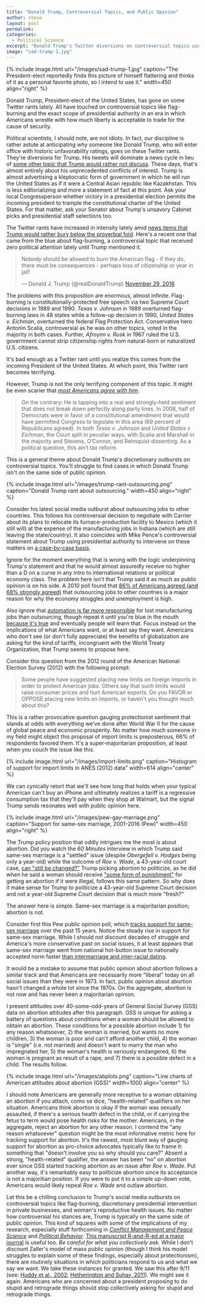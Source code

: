 ```yaml
---
title: "Donald Trump, Controversial Topics, and Public Opinion"
author: steve
layout: post
permalink:
categories:
  - Political Science
excerpt: "Donald Trump's Twitter diversions on controversial topics usually match well with public opinion."
image: "sad-trump-1.jpg"
---
```


{% include image.html url="/images/sad-trump-1.jpg" caption="The President-elect reportedly finds this picture of himself flattering and thinks of it as a personal favorite photo, so I intend to use it." width=450 align="right" %}

Donald Trump, President-elect of the United States, has gone on some Twitter rants lately. All have touched on controversial topics like flag-burning and the exact scope of presidential authority in an era in which Americans wrestle with how much liberty is acceptable to trade for the cause of security.

Political scientists, I should note, are not idiots. In fact, our discipline is rather astute at anticipating why someone like Donald Trump, who will enter office with historic unfavorability ratings, goes on these Twitter rants. They're diversions for Trump. His tweets will dominate a news cycle in lieu of [some other topic that Trump would rather not discuss](https://www.washingtonpost.com/news/the-fix/wp/2016/11/11/donald-trumps-questionable-blind-trust-setup-just-got-more-questionable/?utm_term=.5da35405663d). These days, that's almost entirely about his unprecedented conflicts of interest. Trump is almost advertising a kleptocratic form of government in which he will run the United States as if it were a Central Asian republic like Kazakhstan. This is less editorializing and more a statement of fact at this point. Ask your local Congressperson whether victory in a presidential election permits the incoming president to trample the constitutional charter of the United States. For that matter, ask your Senator about Trump's unsavory Cabinet picks and presidential staff selections too.

The Twitter rants have increased in intensity lately amid [news items that Trump would rather bury below the proverbial fold](http://www.theatlantic.com/business/archive/2016/12/donald-trump-conflicts-of-interests/508382/). Here's a recent one that came from the blue about flag-burning, a controversial topic that received zero political attention lately until Trump mentioned it.

<blockquote class="twitter-tweet" data-lang="en"><p lang="en" dir="ltr">Nobody should be allowed to burn the American flag - if they do, there must be consequences - perhaps loss of citizenship or year in jail!</p>&mdash; Donald J. Trump (@realDonaldTrump) <a href="https://twitter.com/realDonaldTrump/status/803567993036754944">November 29, 2016</a></blockquote> <script async src="//platform.twitter.com/widgets.js" charset="utf-8"></script>

The problems with this proposition are enormous, almost infinite. Flag-burning is constitutionally-protected free speech via two Supreme Court decisions in 1989 and 1990. *Texas v. Johnson* in 1989 overturned flag-burning laws in 48 states while a follow-up decision in 1990, *United States v. Eichman*, overturned the federal Flag Protection Act. Conservative hero Antonin Scalia, controversial as he was on other topics, voted in the majority in both cases. Further, *Afroyim v. Rusk* in 1967 ruled the U.S. government cannot strip citizenship rights from natural-born or naturalized U.S. citizens. 

It's bad enough as a Twitter rant until you realize this comes from the incoming President of the United States. At which point, this Twitter rant becomes terrifying.

However, Trump is not the only terrifying component of this topic. It might be even scarier that [*most Americans agree with him*](http://www.nationalreview.com/corner/442543/trump-wrong-flag-burning-public-agrees-him).

> On the contrary: He is tapping into a real and strongly-held sentiment that does not break down perfectly along party lines. In 2006, half of Democrats were in favor of a constitutional amendment that would have permitted Congress to legislate in this area (69 percent of Republicans agreed). In both *Texas v. Johnson* and *United States v Eichman*, the Court split in peculiar ways, with Scalia and Marshall in the majority and Stevens, O’Connor, and Rehnquist dissenting. As a political question, this ain’t tax reform.

This is a general theme about Donald Trump's discretionary outbursts on controversial topics. You'll struggle to find cases in which Donald Trump isn't on the same side of public opinion.

{% include image.html url="/images/trump-rant-outsourcing.png" caption="Donald Trump rant about outsourcing." width=450 align="right" %}

Consider his latest social media outburst about outsourcing jobs to other countries. This follows his controversial decision to negotiate with Carrier about its plans to relocate its furnace-production facility to Mexico (which it still will) at the expense of the manufacturing jobs in Indiana (which are still leaving the state/country). It also coincides with Mike Pence's controversial statement about Trump using presidential authority to intervene on these matters on [a case-by-case basis](http://abcnews.go.com/Politics/trump-decide-day-day-intervening-companies-pence/story?id=43963677).

Ignore for the moment everything that is wrong with the logic underpinning Trump's statement and that he would almost assuredly receive no higher than a D on a curve in any intro to international relations or political economy class. The problem here isn't that Trump said it as much as public opinion is on his side. A 2010 poll found that [86% of Americans agreed (and 68% strongly agreed)](https://www.americanprogress.org/issues/democracy/news/2012/07/02/11907/public-opinion-snapshot-americans-are-concerned-about-outsourcing/) that outsourcing jobs to other countries is a major reason for why the economy struggles and unemployment is high. 

Also ignore that [automation is far more responsible](http://personal.lse.ac.uk/michaels/Graetz_Michaels_Robots.pdf) for lost manufacturing jobs than outsourcing, though repeat it until you're blue in the mouth [because it's true](https://www.technologyreview.com/s/515926/how-technology-is-destroying-jobs/) and eventually people will learn that. Focus instead on the implications of what Americans want, or at least say they want. Americans who don't see (or don't fully appreciate) the benefits of globalization are asking for the kind of tariffs, incongruent with the World Treaty Organization, that Trump seems to propose here.

Consider this question from the 2012 round of the American National Election Survey (2012) with the following prompt:

> Some people have suggested placing new limits on foreign imports in order to protect American jobs. Others say that such limits would raise consumer prices and hurt American exports. Do you FAVOR or OPPOSE placing new limits on imports, or haven't you thought much about this?

This is a rather provocative question gauging protectionist sentiment that stands at odds with everything we've done after World War II for the cause of global peace and economic prosperity. No matter how much someone in my field might object this proposal of import limits is preposterous, 66% of respondents favored them. It's a super-majoritarian proposition, at least when you couch the issue like this.

{% include image.html url="/images/import-limits.png" caption="Histogram of support for import limits in ANES (2012) data" width=614 align="center" %}

We can cynically retort that we'll see how long that holds when your typical American can't buy an iPhone and ultimately realizes a tariff is a regressive consumption tax that they'll pay when they shop at Walmart, but the signal Trump sends resonates well with public opinion here.

{% include image.html url="/images/pew-gay-marriage.png" caption="Support for same-sex marriage, 2001-2016 (Pew)" width=450 align="right" %}

The Trump policy position that oddly intrigues me the most is about abortion. Did you watch the *60 Minutes* interview in which Trump said same-sex marriage is a "settled" issue (despite *Obergefell v. Hodges* being only a year-old) while the outcome of *Roe v. Wade*, a 43-year-old court case, [can "still be changed?"](http://www.cnn.com/2016/11/14/politics/trump-gay-marriage-abortion-supreme-court/) Trump picking abortion to politicize, as he did when he said a woman should receive ["some form of punishment"](http://www.realclearpolitics.com/video/2016/03/30/trump_some_form_of_punishment_for_women_if_abortion_becomes_illegal.html) for getting an abortion if it were illegal, follows this same pattern. So why does it make sense for Trump to politicize a 43-year-old Supreme Court decision and not a year-old Supreme Court decision that is much more "fresh?"

The answer here is simple. Same-sex marriage is a majoritarian position; abortion is not.

Consider first this Pew public opinion poll, which [tracks support for same-sex marriage](http://www.pewforum.org/2016/05/12/changing-attitudes-on-gay-marriage/) over the past 15 years. Notice the steady rise in support for same-sex marriage. While I should not discount decades of struggle and America's more conservative past on social issues, it at least appears that same-sex marriage went from national hot-button issue to nationally accepted norm faster [than intermarriage and inter-racial dating](http://www.pewsocialtrends.org/2012/02/16/chapter-4-public-attitudes-on-intermarriage/).

It would be a mistake to assume that public opinion about abortion follows a similar track and that Americans are necessarily more "liberal" today on all social issues than they were in 1973. In fact, public opinion about abortion hasn't changed a whole lot since the 1970s. On the aggregate, abortion is not now and has never been a majoritarian opinion.

I present attitudes over 40-some-odd-years of General Social Survey (GSS) data on abortion attitudes after this paragraph. GSS is unique for asking a battery of questions about conditions when a woman should be allowed to obtain an abortion. These conditions for a possible abortion include 1) for any reason whatsoever, 2) the woman is married, but wants no more children, 3) the woman is poor and can't afford another child, 4) the woman is "single" (i.e. not married) and doesn't want to marry the man who impregnated her, 5) the woman's health is seriously endangered, 6) the woman is pregnant as result of a rape, and 7) there is a possible defect in a child. The results follow.

{% include image.html url="/images/abplots.png" caption="Line charts of American attitudes about abortion (GSS)" width=1000 align="center" %}

I should note Americans are generally more receptive to a woman obtaining an abortion if you attach, como se dice, "health-related" qualifiers on her situation. Americans think abortion is okay if the woman was sexually assaulted, if there's a serious health defect in the child, or if carrying the fetus to term would pose health risks for the mother. Americans, in the aggregate, reject an abortion for any other reason. I contend the "any reason whatsoever" question might be the most informative metric here for tracking support for abortion. It's the rawest, most blunt way of gauging support for abortion as pro-choice advocates typically like to frame it: something that "doesn't involve you so why should you care?" Absent a strong, "health-related" qualifier, the answer has been "no" on abortion ever since GSS started tracking abortion as an issue after *Roe v. Wade*. Put another way, it's remarkably easy to politicize abortion since its acceptance is not a majoritian position. If you were to put it to a simple up-down vote, Americans would likely repeal *Roe v. Wade* and outlaw abortion.

Let this be a chilling conclusion to Trump's social media outbursts on controversial topics like flag-burning, discretionary presidential intervention in private businesses, and woman's reproductive health issues. No matter how controversial his stances are, Trump is typically on the same side of public opinion. This kind of squares with some of the implications of my research, especially stuff forthcoming in [*Conflict Management and Peace Science*](http://svmiller.com/research/individual-level-expectations-of-executive-authority-under-territorial-threat/) and [*Political Behavior*](http://svmiller.com/research/economic-threats-or-societal-turmoil-understanding-preferences-for-authoritarian-political-systems/). [This manuscript R-and-R-ed at a major journal](http://svmiller.com/research/terrorism-judicial-confidence/) is useful too. *Be careful for what you collectively ask.* While I don't discount Zaller's model of mass public opinion (though I think his model struggles to explain some of these findings, especially about protectionism), there are routinely situations in which politicians respond to us and what we say we want. We take these instances for granted. We saw this after 9/11 (see: [Huddy et al., 2002](http://onlinelibrary.wiley.com/doi/10.1111/0162-895X.00295/abstract); [Hetherington and Suhay, 2011](http://onlinelibrary.wiley.com/doi/10.1111/j.1540-5907.2011.00514.x/abstract)). We might see it again. Americans who are concerned about a president proposing to do stupid and retrograde things should stop collectively asking for stupid and retrograde things.
